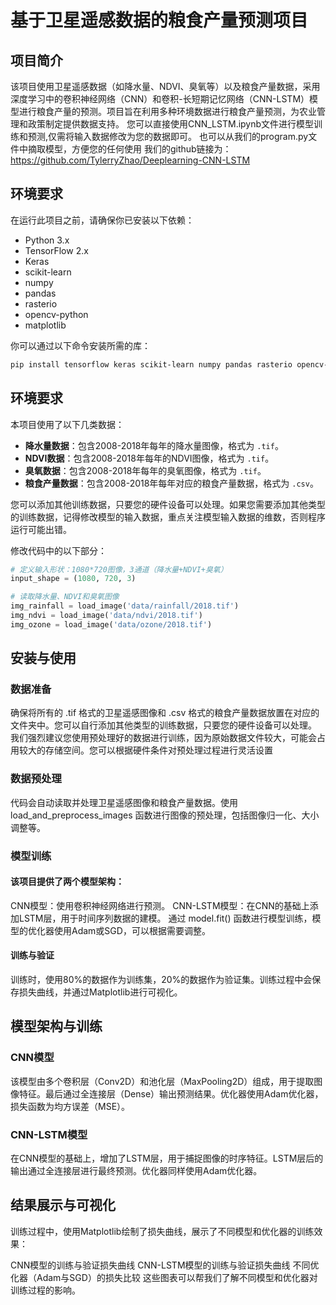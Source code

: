 # 基于卫星遥感数据的粮食产量预测项目

## 项目简介

该项目使用卫星遥感数据（如降水量、NDVI、臭氧等）以及粮食产量数据，采用深度学习中的卷积神经网络（CNN）和卷积-长短期记忆网络（CNN-LSTM）模型进行粮食产量的预测。项目旨在利用多种环境数据进行粮食产量预测，为农业管理和政策制定提供数据支持。
您可以直接使用CNN_LSTM.ipynb文件进行模型训练和预测,仅需将输入数据修改为您的数据即可。
也可以从我们的program.py文件中摘取模型，方便您的任何使用
我们的github链接为：https://github.com/TylerryZhao/Deeplearning-CNN-LSTM

## 环境要求

在运行此项目之前，请确保你已安装以下依赖：

- Python 3.x
- TensorFlow 2.x
- Keras
- scikit-learn
- numpy
- pandas
- rasterio
- opencv-python
- matplotlib

你可以通过以下命令安装所需的库：

```bash
pip install tensorflow keras scikit-learn numpy pandas rasterio opencv-python matplotlib

```

## 环境要求

本项目使用了以下几类数据：

- **降水量数据**：包含2008-2018年每年的降水量图像，格式为 `.tif`。
- **NDVI数据**：包含2008-2018年每年的NDVI图像，格式为 `.tif`。
- **臭氧数据**：包含2008-2018年每年的臭氧图像，格式为 `.tif`。
- **粮食产量数据**：包含2008-2018年每年对应的粮食产量数据，格式为 `.csv`。

您可以添加其他训练数据，只要您的硬件设备可以处理。如果您需要添加其他类型的训练数据，记得修改模型的输入数据，重点关注模型输入数据的维数，否则程序运行可能出错。

修改代码中的以下部分：
```python
# 定义输入形状：1080*720图像，3通道（降水量+NDVI+臭氧）
input_shape = (1080, 720, 3)

```

```python
# 读取降水量、NDVI和臭氧图像
img_rainfall = load_image('data/rainfall/2018.tif')
img_ndvi = load_image('data/ndvi/2018.tif')
img_ozone = load_image('data/ozone/2018.tif')

```

## 安装与使用
### 数据准备
确保将所有的 .tif 格式的卫星遥感图像和 .csv 格式的粮食产量数据放置在对应的文件夹中。您可以自行添加其他类型的训练数据，只要您的硬件设备可以处理。
我们强烈建议您使用预处理好的数据进行训练，因为原始数据文件较大，可能会占用较大的存储空间。您可以根据硬件条件对预处理过程进行灵活设置

### 数据预处理
代码会自动读取并处理卫星遥感图像和粮食产量数据。使用 load_and_preprocess_images 函数进行图像的预处理，包括图像归一化、大小调整等。

### 模型训练
#### 该项目提供了两个模型架构：

CNN模型：使用卷积神经网络进行预测。
CNN-LSTM模型：在CNN的基础上添加LSTM层，用于时间序列数据的建模。
通过 model.fit() 函数进行模型训练，模型的优化器使用Adam或SGD，可以根据需要调整。

#### 训练与验证
训练时，使用80%的数据作为训练集，20%的数据作为验证集。训练过程中会保存损失曲线，并通过Matplotlib进行可视化。

## 模型架构与训练
### CNN模型
该模型由多个卷积层（Conv2D）和池化层（MaxPooling2D）组成，用于提取图像特征。最后通过全连接层（Dense）输出预测结果。优化器使用Adam优化器，损失函数为均方误差（MSE）。

### CNN-LSTM模型
在CNN模型的基础上，增加了LSTM层，用于捕捉图像的时序特征。LSTM层后的输出通过全连接层进行最终预测。优化器同样使用Adam优化器。

## 结果展示与可视化
训练过程中，使用Matplotlib绘制了损失曲线，展示了不同模型和优化器的训练效果：

CNN模型的训练与验证损失曲线
CNN-LSTM模型的训练与验证损失曲线
不同优化器（Adam与SGD）的损失比较
这些图表可以帮我们了解不同模型和优化器对训练过程的影响。
